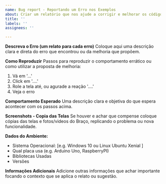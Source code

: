 ```yaml
---
name: Bug report - Reportando um Erro nos Exemplos
about: Criar um relatório que nos ajude a corrigir e melhorar os códigos
title: ''
labels: ''
assignees: ''

---
```


**Descreva o Erro (um relato para cada erro)**
Coloque aqui uma descrição clara e direta do erro que encontrou ou da melhoria que propõem.

**Como Reproduzir**
Passos para reproduzir o comportamento errático ou como utilizar a proposta de melhoria:
1. Vá em '...'
2. Click em '....'
3. Role a tela até, ou agurade a reação '....'
4. Veja o erro

**Comportamento Esperado**
Uma descrição clara e objetiva do que espera acontecer com os passos acima.

**Screenshots - Copia das Telas**
Se houver e achar que compense coloque cópias das telas e fotos/videos do Braço, replicando o problema ou nova funcionalidade.

**Dados do Ambiente:**
 - Sistema Operacional: [e.g. Windows 10 ou Linux Ubuntu Xenial ]
 - Qual placa usa (e.g. Arduino Uno, RaspberryPI)
 - Bibliotecas Usadas
 - Versões

**Informações Adicionais**
Adicione outras informações que achar importante focando o contexto que se aplica o relato ou sugestão.

